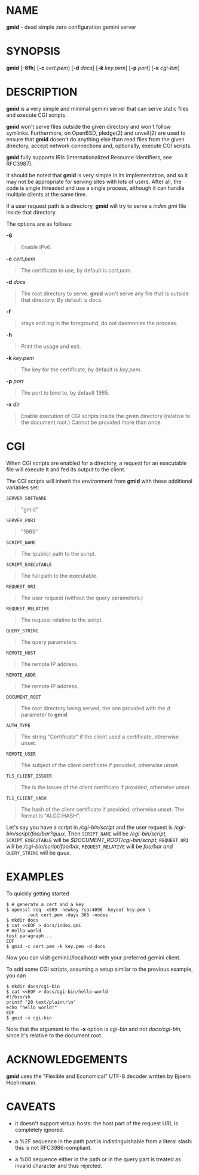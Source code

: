 
# NAME

**gmid** - dead simple zero configuration gemini server

# SYNOPSIS

**gmid**
\[**-6fh**]
\[**-c**&nbsp;*cert.pem*]
\[**-d**&nbsp;*docs*]
\[**-k**&nbsp;*key.pem*]
\[**-p**&nbsp;*port*]
\[**-x**&nbsp;*cgi-bin*]

# DESCRIPTION

**gmid**
is a very simple and minimal gemini server that can serve static files
and execute CGI scripts.

**gmid**
won't serve files outside the given directory and won't follow
symlinks.
Furthermore, on
OpenBSD,
pledge(2)
and
unveil(2)
are used to ensure that
**gmid**
dosen't do anything else than read files from the given directory,
accept network connections and, optionally, execute CGI scripts.

**gmid**
fully supports IRIs (Internationalized Resource Identifiers, see
RFC3987).

It should be noted that
**gmid**
is very simple in its implementation, and so it may not be appropriate
for serving sites with lots of users.
After all, the code is single threaded and use a single process,
although it can handle multiple clients at the same time.

If a user request path is a directory,
**gmid**
will try to serve a
*index.gmi*
file inside that directory.

The options are as follows:

**-6**

> Enable IPv6.

**-c** *cert.pem*

> The certificate to use, by default is
> *cert.pem*.

**-d** *docs*

> The root directory to serve.
> **gmid**
> won't serve any file that is outside that directory.
> By default is
> *docs*.

**-f**

> stays and log in the foreground, do not daemonize the process.

**-h**

> Print the usage and exit.

**-k** *key.pem*

> The key for the certificate, by default is
> *key.pem*.

**-p** *port*

> The port to bind to, by default 1965.

**-x** *dir*

> Enable execution of CGI scripts inside the given directory (relative
> to the document root.)  Cannot be provided more than once.

# CGI

When CGI scripts are enabled for a directory, a request for an
executable file will execute it and fed its output to the client.

The CGI scripts will inherit the environment from
**gmid**
with these additional variables set:

`SERVER_SOFTWARE`

> "gmid"

`SERVER_PORT`

> "1965"

`SCRIPT_NAME`

> The (public) path to the script.

`SCRIPT_EXECUTABLE`

> The full path to the executable.

`REQUEST_URI`

> The user request (without the query parameters.)

`REQUEST_RELATIVE`

> The request relative to the script.

`QUERY_STRING`

> The query parameters.

`REMOTE_HOST`

> The remote IP address.

`REMOTE_ADDR`

> The remote IP address.

`DOCUMENT_ROOT`

> The root directory being served, the one provided with the
> *d*
> parameter to
> **gmid**

`AUTH_TYPE`

> The string "Certificate" if the client used a certificate, otherwise unset.

`REMOTE_USER`

> The subject of the client certificate if provided, otherwise unset.

`TLS_CLIENT_ISSUER`

> The is the issuer of the client certificate if provided, otherwise unset.

`TLS_CLIENT_HASH`

> The hash of the client certificate if provided, otherwise unset.
> The format is "ALGO:HASH".

Let's say you have a script in
*/cgi-bin/script*
and the user request is
*/cgi-bin/script/foo/bar?quux*.
Then
`SCRIPT_NAME`
will be
*/cgi-bin/script*,
`SCRIPT_EXECUTABLE`
will be
*$DOCUMENT\_ROOT/cgi-bin/script*,
`REQUEST_URI`
will be
*/cgi-bin/script/foo/bar*,
`REQUEST_RELATIVE`
will be
*foo/bar and*
`QUERY_STRING`
will be
*quux*.

# EXAMPLES

To quickly getting started

	$ # generate a cert and a key
	$ openssl req -x509 -newkey rsa:4096 -keyout key.pem \
	        -out cert.pem -days 365 -nodes
	$ mkdir docs
	$ cat <<EOF > docs/index.gmi
	# Hello world
	test paragraph...
	EOF
	$ gmid -c cert.pem -k key.pem -d docs

Now you can visit gemini://localhost/ with your preferred gemini
client.

To add some CGI scripts, assuming a setup similar to the previous
example, you can

	$ mkdir docs/cgi-bin
	$ cat <<EOF > docs/cgi-bin/hello-world
	#!/bin/sh
	printf "20 text/plain\r\n"
	echo "hello world!"
	EOF
	$ gmid -x cgi-bin

Note that the argument to the
**-x**
option is
*cgi-bin*
and not
*docs/cgi-bin*,
since it's relative to the document root.

# ACKNOWLEDGEMENTS

**gmid**
uses the "Flexible and Economical" UTF-8 decoder written by
Bjoern Hoehrmann.

# CAVEATS

*	it doesn't support virtual hosts: the host part of the request URL is
	completely ignored.

*	a %2F sequence in the path part is indistinguishable from a literal
	slash: this is not RFC3986-compliant.

*	a %00 sequence either in the path or in the query part is treated as
	invalid character and thus rejected.

